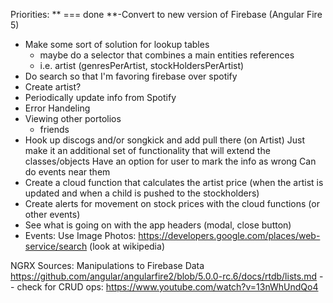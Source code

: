 
Priorities:
** === done
**-Convert to new version of Firebase (Angular Fire 5)
- Make some sort of solution for lookup tables
  - maybe do a selector that combines a main entities references
  - i.e. artist (genresPerArtist, stockHoldersPerArtist)
- Do search so that I'm favoring firebase over spotify
- Create artist?
 - Periodically update info from Spotify
- Error Handeling
- Viewing other portolios
  - friends
- Hook up discogs and/or songkick and add pull there (on Artist)
    Just make it an additional set of functionality that will extend the classes/objects
    Have an option for user to mark the info as wrong
    Can do events near them
- Create a cloud function that calculates the artist price (when the artist is updated and when a 
 child is pushed to the stockholders)
 - Create alerts for movement on stock prices with the cloud functions (or other events)
- See what is going on with the app headers (modal, close button)
- Events: Use Image Photos: https://developers.google.com/places/web-service/search (look at wikipedia)


NGRX Sources:
Manipulations to Firebase Data
https://github.com/angular/angularfire2/blob/5.0.0-rc.6/docs/rtdb/lists.md
-- check for CRUD ops: https://www.youtube.com/watch?v=13nWhUndQo4


